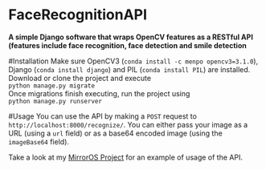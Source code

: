 # FaceRecognitionAPI
**A simple Django software that wraps OpenCV features as a RESTful API (features include face recognition, face detection and smile detection**

#Installation
Make sure OpenCV3 (`conda install -c menpo opencv3=3.1.0`), Django (`conda install django`) and PIL (`conda install PIL`) are installed. Download or clone the project and execute  
`python manage.py migrate`  
Once migrations finish executing, run the project using  
`python manage.py runserver`  

#Usage
You can use the API by making a `POST` request to `http://localhost:8000/recognize/`. You can either pass your image as 
a URL (using a `url` field) or as a base64 encoded image (using the `imageBase64` field).

Take a look at my [MirrorOS Project](https://github.com/wassgha/MirrorOS) for an example of usage of the API.
